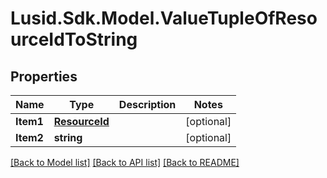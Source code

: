 
# Lusid.Sdk.Model.ValueTupleOfResourceIdToString

## Properties

Name | Type | Description | Notes
------------ | ------------- | ------------- | -------------
**Item1** | [**ResourceId**](ResourceId.md) |  | [optional] 
**Item2** | **string** |  | [optional] 

[[Back to Model list]](../README.md#documentation-for-models)
[[Back to API list]](../README.md#documentation-for-api-endpoints)
[[Back to README]](../README.md)


